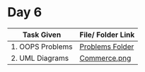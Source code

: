 
# Day 6
| Task Given | File/ Folder Link |
| ------------- | ------------- |
| 1. OOPS Problems   | [Problems Folder](https://github.com/Vsanku01/JavaScript-Foundation/tree/master/Day6-10-09/OOPS)  |
| 2. UML Diagrams  | [Commerce.png](https://github.com/Vsanku01/JavaScript-Foundation/blob/master/Day6-10-09/E-Commerce%20UML.png)  |
